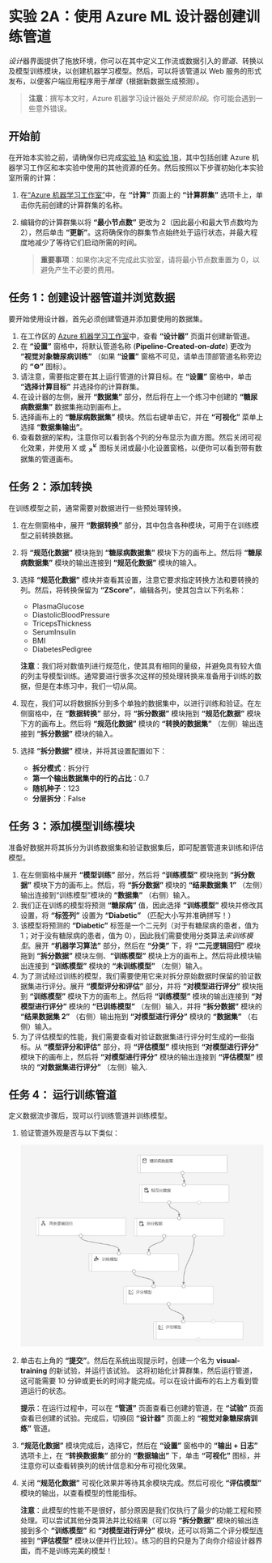 ﻿# 实验 2A：使用 Azure ML 设计器创建训练管道

*设计*器界面提供了拖放环境，你可以在其中定义工作流或数据引入的*管道*、转换以及模型训练模块，以创建机器学习模型。然后，可以将该管道以 Web 服务的形式发布，以便客户端应用程序用于*推理*（根据新数据生成预测）。

> **注意**：撰写本文时，Azure 机器学习设计器处*于预览阶段*。你可能会遇到一些意外错误。

## 开始前

在开始本实验之前，请确保你已完成[实验 1A](Lab01A.md) 和[实验 1B](Lab01B.md)，其中包括创建 Azure 机器学习工作区和本实验中使用的其他资源的任务。然后按照以下步骤初始化本实验室所需的计算：

1. 在[“Azure 机器学习工作室”](https://ml.azure.com)中，在 **“计算”** 页面上的 **“计算群集”** 选项卡上，单击你先前创建的计算群集的名称。
2. 编辑你的计算群集以将 **“最小节点数”** 更改为 2（因此最小和最大节点数均为 2），然后单击 **“更新”**。这将确保你的群集节点始终处于运行状态，并最大程度地减少了等待它们启动所需的时间。

    > **重要事项**：如果你决定不完成此实验室，请将最小节点数重置为 0，以避免产生不必要的费用。

## 任务 1：创建设计器管道并浏览数据

要开始使用设计器，首先必须创建管道并添加要使用的数据集。

1. 在工作区的 [Azure 机器学习工作室](https://ml.azure.com)中，查看 **“设计器”** 页面并创建新管道。
2. 在 **“设置”** 窗格中，将默认管道名称 (**Pipeline-Created-on-*date***) 更改为 **“视觉对象糖尿病训练”** （如果 **“设置”** 窗格不可见，请单击顶部管道名称旁边的 **“&#9881;”** 图标）。
3. 请注意，需要指定要在其上运行管道的计算目标。在 **“设置”** 窗格中，单击 **“选择计算目标”** 并选择你的计算群集。
4. 在设计器的左侧，展开 **“数据集”** 部分，然后将在上一个练习中创建的 **“糖尿病数据集”** 数据集拖动到画布上。
5. 选择画布上的 **“糖尿病数据集”** 模块。然后右键单击它，并在 **“可视化”** 菜单上选择 **“数据集输出”**。
6. 查看数据的架构，注意你可以看到各个列的分布显示为直方图。然后关闭可视化效果，并使用 X 或 **<sub>↗</sub><sup>↙</sup>** 图标关闭或最小化设置窗格，以便你可以看到带有数据集的管道画布。

## 任务 2：添加转换

在训练模型之前，通常需要对数据进行一些预处理转换。

1. 在左侧窗格中，展开 **“数据转换”** 部分，其中包含各种模块，可用于在训练模型之前转换数据。
2. 将 **“规范化数据”** 模块拖到 **“糖尿病数据集”** 模块下方的画布上。然后将 **“糖尿病数据集”** 模块的输出连接到 **“规范化数据”** 模块的输入。
3. 选择 **“规范化数据”** 模块并查看其设置，注意它要求指定转换方法和要转换的列。然后，将转换保留为 **“ZScore”**，编辑各列，使其包含以下列名称：
    * PlasmaGlucose
    * DiastolicBloodPressure
    * TricepsThickness
    * SerumInsulin
    * BMI
    * DiabetesPedigree

    **注意**：我们将对数值列进行规范化，使其具有相同的量级，并避免具有较大值的列主导模型训练。通常要进行很多次这样的预处理转换来准备用于训练的数据，但是在本练习中，我们一切从简。

4. 现在，我们可以将数据拆分到多个单独的数据集中，以进行训练和验证。在左侧窗格中，在 **“数据转换”** 部分，将 **“拆分数据”** 模块拖到 **“规范化数据”** 模块下方的画布上。然后将 **“规范化数据”** 模块的 **“转换的数据集”** （左侧）输出连接到 **“拆分数据”** 模块的输入。
5. 选择 **“拆分数据”** 模块，并将其设置配置如下：
    * **拆分模式**：拆分行
    * **第一个输出数据集中的行的占比**：0.7
    * **随机种子**：123
    * **分层拆分**：False

## 任务 3：添加模型训练模块

准备好数据并将其拆分为训练数据集和验证数据集后，即可配置管道来训练和评估模型。

1. 在左侧窗格中展开 **“模型训练”** 部分，然后将 **“训练模型”** 模块拖到 **“拆分数据”** 模块下方的画布上。然后，将 **“拆分数据”** 模块的 **“结果数据集 1”** （左侧）输出连接到“训练模型”模块的 **“数据集”** （右侧）输入。
2. 我们正在训练的模型将预测 **“糖尿病”** 值，因此选择 **“训练模型”** 模块并修改其设置，将 **“标签列”** 设置为 **“Diabetic”** （匹配大小写并准确拼写！）
3. 该模型将预测的 **“Diabetic”** 标签是一个二元列（对于有糖尿病的患者，值为 1；对于没有糖尿病的患者，值为 0），因此我们需要使用分类算法*来训练模型*。展开 **“机器学习算法”** 部分，然后在 **“分类”** 下，将 **“二元逻辑回归”** 模块拖到 **“拆分数据”** 模块左侧、**“训练模型”** 模块上方的画布上。然后将此模块输出连接到 **“训练模型”** 模块的 **“未训练模型”** （左侧）输入。
4. 为了测试经过训练的模型，我们需要使用它来对拆分原始数据时保留的验证数据集进行评分。展开 **“模型评分和评估”** 部分，并将 **“对模型进行评分”** 模块拖到 **“训练模型”** 模块下方的画布上。然后将 **“训练模型”** 模块的输出连接到 **“对模型进行评分”** 模块的 **“已训练模型”** （左侧）输入，并将 **“拆分数据”** 模块的 **“结果数据集 2”** （右侧）输出拖到 **“对模型进行评分”** 模块的 **“数据集”** （右侧）输入。
5. 为了评估模型的性能，我们需要查看对验证数据集进行评分时生成的一些指标。从 **“模型评分和评估”** 部分，将 **“评估模型”** 模块拖到 **“对模型进行评分”** 模块下的画布上，然后将 **“对模型进行评分”** 模块的输出连接到 **“评估模型”** 模块的 **“对数据集进行评分”** （左侧）输入.

## 任务 4：  运行训练管道

定义数据流步骤后，现可以行训练管道并训练模型。

1. 验证管道外观是否与以下类似：

    ![视觉对象训练管道](images/visual-training.jpg)

2. 单击右上角的 **“提交”**。然后在系统出现提示时，创建一个名为 **visual-training** 的新试验，并运行该试验。  这将初始化计算群集，然后运行管道，这可能需要 10 分钟或更长的时间才能完成。可以在设计画布的右上方看到管道运行的状态。

    **提示**：在运行过程中，可以在 **“管道”** 页面查看已创建的管道，在 **“试验”** 页面查看已创建的试验。完成后，切换回 **“设计器”** 页面上的 **“视觉对象糖尿病训练”** 管道。

3. **“规范化数据”** 模块完成后，选择它，然后在 **“设置”** 窗格中的 **“输出 + 日志”** 选项卡上，在 **“转换数据集”** 部分的 **“数据输出”** 下，单击 **“可视化”** 图标，并注意你可以查看转换列的统计信息和分布可视化效果。
4. 关闭 **“规范化数据”** 可视化效果并等待其余模块完成。然后可视化 **“评估模型”** 模块的输出，以查看模型的性能指标。

    **注意**：此模型的性能不是很好，部分原因是我们仅执行了最少的功能工程和预处理。可以尝试其他分类算法并比较结果（可以将 **“拆分数据”** 模块的输出连接到多个 **“训练模型”** 和 **“对模型进行评分”** 模块，还可以将第二个评分模型连接到 **“评估模型”** 模块以便并行比较）。练习的目的只是为了向你介绍设计器界面，而不是训练完美的模型！
